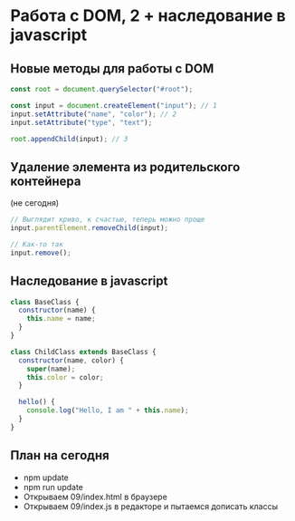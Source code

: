# Работа с DOM, 2 + наследование в javascript

## Новые методы для работы с DOM
```javascript
const root = document.querySelector("#root");

const input = document.createElement("input"); // 1
input.setAttribute("name", "color"); // 2
input.setAttribute("type", "text");

root.appendChild(input); // 3
```

## Удаление элемента из родительского контейнера
(не сегодня)

```javascript
// Выглядит криво, к счастью, теперь можно проще
input.parentElement.removeChild(input);

// Как-то так
input.remove();
```

## Наследование в javascript

```javascript
class BaseClass {
  constructor(name) {
    this.name = name;
  }
}

class ChildClass extends BaseClass {
  constructor(name, color) {
    super(name);
    this.color = color;
  }

  hello() {
    console.log("Hello, I am " + this.name);
  }
}
```

## План на сегодня

 * npm update
 * npm run update
 * Открываем 09/index.html в браузере
 * Открываем 09/index.js в редакторе и пытаемся дописать классы
